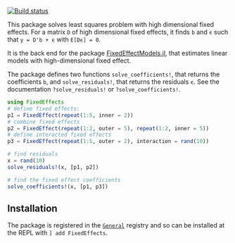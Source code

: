 [![Build status](https://github.com/FixedEffects/FixedEffects.jl/workflows/CI/badge.svg)](https://github.com/FixedEffects/FixedEffects.jl/actions)


This package solves least squares problem with high dimensional fixed effects. For a matrix `D` of high dimensional fixed effects, it finds `b` and `ϵ` such that `y = D'b + ϵ` with `E[Dϵ] = 0`. 

It is the back end for the package [FixedEffectModels.jl](https://github.com/matthieugomez/FixedEffectModels.jl), that estimates linear models with high-dimensional fixed effect.

 The package defines two functions `solve_coefficients!`, that returns the coefficients `b`, and `solve_residuals!`, that returns the residuals `ϵ`. See the documentation `?solve_residuals!` or `?solve_coefficients!`.


```julia
using FixedEffects
# define fixed effects:
p1 = FixedEffect(repeat(1:5, inner = 2))
# combine fixed effects
p2 = FixedEffect(repeat(1:2, outer = 5), repeat(1:2, inner = 5))
# define interacted fixed effects
p3 = FixedEffect(repeat(1:5, outer = 2), interaction = rand(10))

# find residuals
x = rand(10)
solve_residuals!(x, [p1, p2])

# find the fixed effect coefficients
solve_coefficients!(x, [p1, p3])
```



## Installation
The package is registered in the [`General`](https://github.com/JuliaRegistries/General) registry and so can be installed at the REPL with `] add FixedEffects`.
